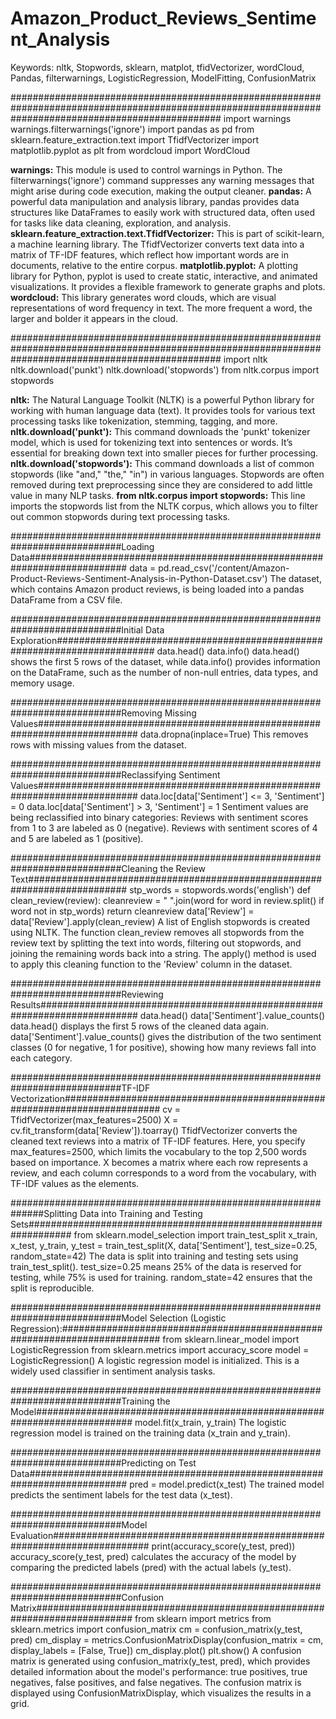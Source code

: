 # Amazon_Product_Reviews_Sentiment_Analysis

Keywords: nltk, Stopwords, sklearn, matplot, tfidVectorizer, wordCloud, Pandas, filterwarnings, LogisticRegression, ModelFitting, ConfusionMatrix

######################################################################################################################################################
import warnings
warnings.filterwarnings('ignore')
import pandas as pd
from sklearn.feature_extraction.text import TfidfVectorizer
import matplotlib.pyplot as plt
from wordcloud import WordCloud

**warnings:** This module is used to control warnings in Python. The filterwarnings('ignore') command suppresses any warning messages that might arise during code execution, making the output cleaner.
**pandas:** A powerful data manipulation and analysis library, pandas provides data structures like DataFrames to easily work with structured data, often used for tasks like data cleaning, exploration, and analysis.
**sklearn.feature_extraction.text.TfidfVectorizer:** This is part of scikit-learn, a machine learning library. The TfidfVectorizer converts text data into a matrix of TF-IDF features, which reflect how important words are in documents, relative to the entire corpus.
**matplotlib.pyplot:** A plotting library for Python, pyplot is used to create static, interactive, and animated visualizations. It provides a flexible framework to generate graphs and plots.
**wordcloud:** This library generates word clouds, which are visual representations of word frequency in text. The more frequent a word, the larger and bolder it appears in the cloud.

######################################################################################################################################################
import nltk
nltk.download('punkt')
nltk.download('stopwords')
from nltk.corpus import stopwords

**nltk:** The Natural Language Toolkit (NLTK) is a powerful Python library for working with human language data (text). It provides tools for various text processing tasks like tokenization, stemming, tagging, and more.
**nltk.download('punkt'):** This command downloads the 'punkt' tokenizer model, which is used for tokenizing text into sentences or words. It’s essential for breaking down text into smaller pieces for further processing.
**nltk.download('stopwords'):** This command downloads a list of common stopwords (like "and," "the," "in") in various languages. Stopwords are often removed during text preprocessing since they are considered to add little value in many NLP tasks.
**from nltk.corpus import stopwords:** This line imports the stopwords list from the NLTK corpus, which allows you to filter out common stopwords during text processing tasks.

############################################################################Loading Data##########################################################################
data = pd.read_csv('/content/Amazon-Product-Reviews-Sentiment-Analysis-in-Python-Dataset.csv')
The dataset, which contains Amazon product reviews, is being loaded into a pandas DataFrame from a CSV file.

############################################################################Initial Data Exploration##########################################################################
data.head()
data.info()
data.head() shows the first 5 rows of the dataset, while data.info() provides information on the DataFrame, such as the number of non-null entries, data types, and memory usage.

############################################################################Removing Missing Values##########################################################################
data.dropna(inplace=True)
This removes rows with missing values from the dataset.

############################################################################Reclassifying Sentiment Values##########################################################################
data.loc[data['Sentiment'] <= 3, 'Sentiment'] = 0
data.loc[data['Sentiment'] > 3, 'Sentiment'] = 1
Sentiment values are being reclassified into binary categories:
Reviews with sentiment scores from 1 to 3 are labeled as 0 (negative).
Reviews with sentiment scores of 4 and 5 are labeled as 1 (positive).

############################################################################Cleaning the Review Text##########################################################################
stp_words = stopwords.words('english')
def clean_review(review):
    cleanreview = " ".join(word for word in review.split() if word not in stp_words)
    return cleanreview
data['Review'] = data['Review'].apply(clean_review)
A list of English stopwords is created using NLTK.
The function clean_review removes all stopwords from the review text by splitting the text into words, filtering out stopwords, and joining the remaining words back into a string.
The apply() method is used to apply this cleaning function to the 'Review' column in the dataset.

############################################################################Reviewing Results##########################################################################
data.head()
data['Sentiment'].value_counts()
data.head() displays the first 5 rows of the cleaned data again.
data['Sentiment'].value_counts() gives the distribution of the two sentiment classes (0 for negative, 1 for positive), showing how many reviews fall into each category.

############################################################################TF-IDF Vectorization##########################################################################
cv = TfidfVectorizer(max_features=2500)
X = cv.fit_transform(data['Review']).toarray()
TfidfVectorizer converts the cleaned text reviews into a matrix of TF-IDF features. Here, you specify max_features=2500, which limits the vocabulary to the top 2,500 words based on importance.
X becomes a matrix where each row represents a review, and each column corresponds to a word from the vocabulary, with TF-IDF values as the elements.

##############################################################Splitting Data into Training and Testing Sets################################################################
from sklearn.model_selection import train_test_split
x_train, x_test, y_train, y_test = train_test_split(X, data['Sentiment'], test_size=0.25, random_state=42)
The data is split into training and testing sets using train_test_split().
test_size=0.25 means 25% of the data is reserved for testing, while 75% is used for training.
random_state=42 ensures that the split is reproducible.

############################################################################Model Selection (Logistic Regression):##########################################################################
from sklearn.linear_model import LogisticRegression
from sklearn.metrics import accuracy_score
model = LogisticRegression()
A logistic regression model is initialized. This is a widely used classifier in sentiment analysis tasks.

############################################################################Training the Model##########################################################################
model.fit(x_train, y_train)
The logistic regression model is trained on the training data (x_train and y_train).

############################################################################Predicting on Test Data##########################################################################
pred = model.predict(x_test)
The trained model predicts the sentiment labels for the test data (x_test).

############################################################################Model Evaluation##########################################################################
print(accuracy_score(y_test, pred))
accuracy_score(y_test, pred) calculates the accuracy of the model by comparing the predicted labels (pred) with the actual labels (y_test).

############################################################################Confusion Matrix##########################################################################
from sklearn import metrics
from sklearn.metrics import confusion_matrix
cm = confusion_matrix(y_test, pred)
cm_display = metrics.ConfusionMatrixDisplay(confusion_matrix = cm, display_labels = [False, True])
cm_display.plot()
plt.show()
A confusion matrix is generated using confusion_matrix(y_test, pred), which provides detailed information about the model's performance: true positives, true negatives, false positives, and false negatives.
The confusion matrix is displayed using ConfusionMatrixDisplay, which visualizes the results in a grid.
